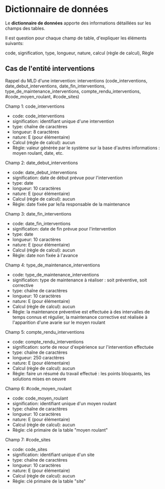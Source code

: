 # Dictionnaire de données
Le __dictionnaire de données__ apporte des informations détaillées sur les champs des tables.

Il est question pour chaque champ de table, d'expliquer les éléments suivants: 

code, signification, type, longueur, nature, calcul (règle de calcul), Règle

## Cas de l'entité __interventions__

Rappel du MLD d'une intervention:
interventions (code_interventions, date_debut_interventions, date_fin_interventions, type_de_maintenance_interventions, compte_rendu_interventions, #code_moyen_roulant, #code_sites)

Champ 1: code_interventions
- code: code_interventions
- signification: identifiant unique d'une intervention
- type: chaîne de caractères
- longueur: 8 caractères
- nature: E (pour élémentaire)
- Calcul (règle de calcul): aucun
- Règle: valeur générée par le système sur la base d'autres informations : moyen roulant, date, etc.

Champ 2: date_debut_interventions
- code: date_debut_interventions
- signification: date de début prévue pour l'intervention
- type: date
- longueur: 10 caractères
- nature: E (pour élémentaire)
- Calcul (règle de calcul): aucun
- Règle: date fixée par le/la responsable de la maintenance

Champ 3: date_fin_interventions
- code: date_fin_interventions
- signification: date de fin prévue pour l'intervention
- type: date
- longueur: 10 caractères
- nature: E (pour élémentaire)
- Calcul (règle de calcul): aucun
- Règle: date non fixée à l'avance

Champ 4: type_de_maintenance_interventions
- code: type_de_maintenance_interventions
- signification: type de maintenance à réaliser : soit préventive, soit corrective
- type: chaîne de caractères
- longueur: 10 caractères
- nature: E (pour élémentaire)
- Calcul (règle de calcul): aucun
- Règle: la maintenance préventive est effectuée à des intervalles de temps connus et régulier, la maintenance corrective est réalisée à l'apparition d'une avarie sur le moyen roulant

Champ 5: compte_rendu_interventions
- code:  compte_rendu_interventions
- signification: sorte de reour d'expérience sur l'intervention effectuée
- type: chaîne de caractères
- longueur: 250 caractères
- nature: E (pour élémentaire)
- Calcul (règle de calcul): aucun
- Règle: faire un résumé du travail effectué : les points bloquants, les solutions mises en oeuvre

Champ 6: #code_moyen_roulant
- code: code_moyen_roulant
- signification: identifiant unique d'un moyen roulant
- type: chaîne de caractères
- longueur: 10 caractères
- nature: E (pour élémentaire)
- Calcul (règle de calcul): aucun
- Règle: clé primaire de la table "moyen roulant"

Champ 7: #code_sites
- code: code_sites
- signification: identifiant unique d'un site
- type: chaîne de caractères
- longueur: 10 caractères
- nature: E (pour élémentaire)
- Calcul (règle de calcul): aucun
- Règle: clé primaire de la table "site"
